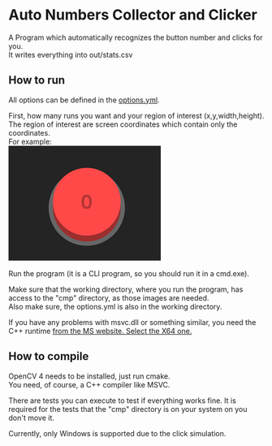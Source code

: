 # Auto Numbers Collector and Clicker

A Program which automatically recognizes the button number and clicks for you.  
It writes everything into out/stats.csv

## How to run

All options can be defined in the [options.yml](.options.yml).

First, how many runs you want and your region of interest (x,y,width,height).
The region of interest are screen coordinates which contain only the coordinates.  
For example:   
![example ROI](example.png)

Run the program (it is a CLI program, so you should run it in a cmd.exe).

Make sure that the working directory, where you run the program, has access to the "cmp" directory, as those images are needed.  
Also make sure, the options.yml is also in the working directory.

If you have any problems with msvc.dll or something similar, you need the C++ runtime [from the MS website. Select the X64 one.](https://learn.microsoft.com/en-us/cpp/windows/latest-supported-vc-redist?view=msvc-170#visual-studio-2015-2017-2019-and-2022)

## How to compile

OpenCV 4 needs to be installed, just run cmake.  
You need, of course, a C++ compiler like MSVC.  

There are tests you can execute to test if everything works fine.
It is required for the tests that the "cmp" directory is on your system on you don't move it.

Currently, only Windows is supported due to the click simulation.  
